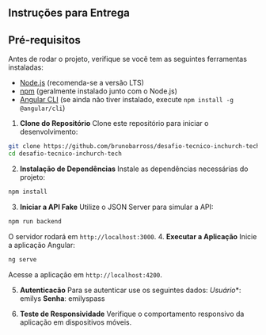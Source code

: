 ## Instruções para Entrega 

## Pré-requisitos

Antes de rodar o projeto, verifique se você tem as seguintes ferramentas instaladas:

- [Node.js](https://nodejs.org/) (recomenda-se a versão LTS)
- [npm](https://www.npmjs.com/) (geralmente instalado junto com o Node.js)
- [Angular CLI](https://angular.io/cli) (se ainda não tiver instalado, execute `npm install -g @angular/cli`)

1. **Clone do Repositório**
 Clone este repositório para iniciar o desenvolvimento:
 ```bash
 git clone https://github.com/brunobarross/desafio-tecnico-inchurch-tech.git
 cd desafio-tecnico-inchurch-tech
 ```
2. **Instalação de Dependências**
 Instale as dependências necessárias do projeto:
 ```bash
 npm install
 ```
3. **Iniciar a API Fake**
 Utilize o JSON Server para simular a API:
 ```bash
 npm run backend
 ```
 O servidor rodará em `http://localhost:3000`.
4. **Executar a Aplicação**
 Inicie a aplicação Angular:
 ```bash
 ng serve
 ```
 Acesse a aplicação em `http://localhost:4200`.

5. **Autenticacão**
Para se autenticar use os seguintes dados:
 *Usuário**: emilys
 **Senha**: emilyspass

6. **Teste de Responsividade**
 Verifique o comportamento responsivo da aplicação em dispositivos móveis.
